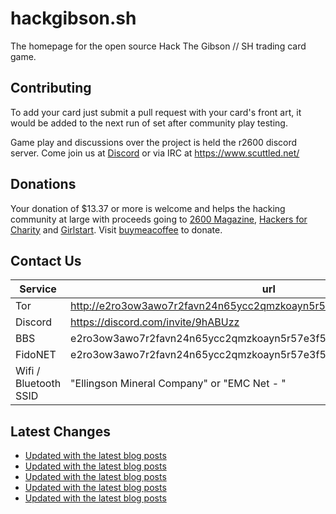 # hackgibson.sh
The homepage for the open source Hack The Gibson // SH trading card game.


## Contributing

To add your card just submit a pull request with your card's front art, it would be added to the next run of set after community play testing.

Game play and discussions over the project is held the r2600 discord server. Come join us at [Discord](https://discord.com/invite/9hABUzz) or via IRC at https://www.scuttled.net/


## Donations

Your donation of $13.37 or more is welcome and helps the hacking community at large with proceeds going to [2600 Magazine](https://2600.com/), [Hackers for Charity](https://hackersforcharity.org) and [Girlstart](https://girlstart.org).  Visit [buymeacoffee](https://www.buymeacoffee.com/hackgibson.sh) to donate.


## Contact Us

Service | url
-|-
Tor | http://e2ro3ow3awo7r2favn24n65ycc2qmzkoayn5r57e3f56nvjwdcgg32ad.onion
Discord | https://discord.com/invite/9hABUzz
BBS | e2ro3ow3awo7r2favn24n65ycc2qmzkoayn5r57e3f56nvjwdcgg32ad.onion:23
FidoNET | e2ro3ow3awo7r2favn24n65ycc2qmzkoayn5r57e3f56nvjwdcgg32ad.onion:24554
Wifi / Bluetooth SSID | "Ellingson Mineral Company" or "EMC Net - <fidonet address>"

## Latest Changes
<!-- BLOG-POST-LIST:START -->
- [Updated with the latest blog posts](https://github.com/DFW2600/hackgibson.sh/commit/e9e05224a236967c39fcaf39f821d728ff8d3c8d)
- [Updated with the latest blog posts](https://github.com/DFW2600/hackgibson.sh/commit/2eff3bcd0e419f203585d16f4c42c7e83551a7ba)
- [Updated with the latest blog posts](https://github.com/DFW2600/hackgibson.sh/commit/355256c0878b6dd188ff50c6e29d371d3ef303be)
- [Updated with the latest blog posts](https://github.com/DFW2600/hackgibson.sh/commit/36d6f145cd3ccd45c0df5ca6fb83f0b5bc0a9246)
- [Updated with the latest blog posts](https://github.com/DFW2600/hackgibson.sh/commit/aaeb2f5ea2571a2b1f90b780ebf90c9d445ad044)
<!-- BLOG-POST-LIST:END -->
